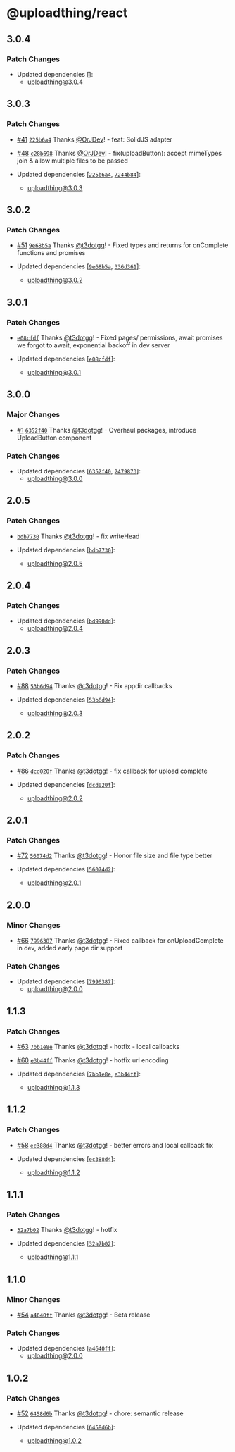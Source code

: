 # @uploadthing/react

## 3.0.4

### Patch Changes

- Updated dependencies []:
  - uploadthing@3.0.4

## 3.0.3

### Patch Changes

- [#41](https://github.com/pingdotgg/uploadthing/pull/41) [`225b6a4`](https://github.com/pingdotgg/uploadthing/commit/225b6a40d7a84ba6ea8c47faab77246b5b671ba8) Thanks [@OrJDev](https://github.com/OrJDev)! - feat: SolidJS adapter

- [#48](https://github.com/pingdotgg/uploadthing/pull/48) [`c28b698`](https://github.com/pingdotgg/uploadthing/commit/c28b698e2489383b127aa3097c832326e27bb5df) Thanks [@OrJDev](https://github.com/OrJDev)! - fix(uploadButton): accept mimeTypes join & allow multiple files to be passed

- Updated dependencies [[`225b6a4`](https://github.com/pingdotgg/uploadthing/commit/225b6a40d7a84ba6ea8c47faab77246b5b671ba8), [`7244b84`](https://github.com/pingdotgg/uploadthing/commit/7244b8479b612f00360069c05aacf450b2b65696)]:
  - uploadthing@3.0.3

## 3.0.2

### Patch Changes

- [#51](https://github.com/pingdotgg/uploadthing/pull/51) [`9e68b5a`](https://github.com/pingdotgg/uploadthing/commit/9e68b5a12f9747113ccd8cc930e04bcf38cbe79c) Thanks [@t3dotgg](https://github.com/t3dotgg)! - Fixed types and returns for onComplete functions and promises

- Updated dependencies [[`9e68b5a`](https://github.com/pingdotgg/uploadthing/commit/9e68b5a12f9747113ccd8cc930e04bcf38cbe79c), [`336d361`](https://github.com/pingdotgg/uploadthing/commit/336d361763a870240f9703522e244d1e3dfe8861)]:
  - uploadthing@3.0.2

## 3.0.1

### Patch Changes

- [`e08cfdf`](https://github.com/pingdotgg/uploadthing/commit/e08cfdf0e26797025a7e6baa598b0c11957ce587) Thanks [@t3dotgg](https://github.com/t3dotgg)! - Fixed pages/ permissions, await promises we forgot to await, exponential backoff in dev server

- Updated dependencies [[`e08cfdf`](https://github.com/pingdotgg/uploadthing/commit/e08cfdf0e26797025a7e6baa598b0c11957ce587)]:
  - uploadthing@3.0.1

## 3.0.0

### Major Changes

- [#1](https://github.com/pingdotgg/uploadthing/pull/1) [`6352f40`](https://github.com/pingdotgg/uploadthing/commit/6352f4057fc5a37a25d3561dcef06e0ba14b4af4) Thanks [@t3dotgg](https://github.com/t3dotgg)! - Overhaul packages, introduce UploadButton component

### Patch Changes

- Updated dependencies [[`6352f40`](https://github.com/pingdotgg/uploadthing/commit/6352f4057fc5a37a25d3561dcef06e0ba14b4af4), [`2479873`](https://github.com/pingdotgg/uploadthing/commit/247987335a5c0ec4d43568f31897377e3656fce2)]:
  - uploadthing@3.0.0

## 2.0.5

### Patch Changes

- [`bdb7730`](https://github.com/pingdotgg/uploadthing/commit/bdb77302cbe1ea6ae0f2c00296f225a5d29e6275) Thanks [@t3dotgg](https://github.com/t3dotgg)! - fix writeHead

- Updated dependencies [[`bdb7730`](https://github.com/pingdotgg/uploadthing/commit/bdb77302cbe1ea6ae0f2c00296f225a5d29e6275)]:
  - uploadthing@2.0.5

## 2.0.4

### Patch Changes

- Updated dependencies [[`bd990dd`](https://github.com/pingdotgg/uploadthing/commit/bd990dd3f7d45dd049db921e6de6835efd8fad8f)]:
  - uploadthing@2.0.4

## 2.0.3

### Patch Changes

- [#88](https://github.com/pingdotgg/uploadthing/pull/88) [`53b6d94`](https://github.com/pingdotgg/uploadthing/commit/53b6d94acdfea59b455fc0694b6feb232ca5830c) Thanks [@t3dotgg](https://github.com/t3dotgg)! - Fix appdir callbacks

- Updated dependencies [[`53b6d94`](https://github.com/pingdotgg/uploadthing/commit/53b6d94acdfea59b455fc0694b6feb232ca5830c)]:
  - uploadthing@2.0.3

## 2.0.2

### Patch Changes

- [#86](https://github.com/pingdotgg/uploadthing/pull/86) [`dcd020f`](https://github.com/pingdotgg/uploadthing/commit/dcd020fec54f12fd89207ed021e0f103e5fa33d2) Thanks [@t3dotgg](https://github.com/t3dotgg)! - fix callback for upload complete

- Updated dependencies [[`dcd020f`](https://github.com/pingdotgg/uploadthing/commit/dcd020fec54f12fd89207ed021e0f103e5fa33d2)]:
  - uploadthing@2.0.2

## 2.0.1

### Patch Changes

- [#72](https://github.com/pingdotgg/uploadthing/pull/72) [`56074d2`](https://github.com/pingdotgg/uploadthing/commit/56074d2800459ce497d5860356ed45ec00e04be4) Thanks [@t3dotgg](https://github.com/t3dotgg)! - Honor file size and file type better

- Updated dependencies [[`56074d2`](https://github.com/pingdotgg/uploadthing/commit/56074d2800459ce497d5860356ed45ec00e04be4)]:
  - uploadthing@2.0.1

## 2.0.0

### Minor Changes

- [#66](https://github.com/pingdotgg/uploadthing/pull/66) [`7996387`](https://github.com/pingdotgg/uploadthing/commit/7996387e323edd9c7c8f82186a3e440c4bdbf691) Thanks [@t3dotgg](https://github.com/t3dotgg)! - Fixed callback for onUploadComplete in dev, added early page dir support

### Patch Changes

- Updated dependencies [[`7996387`](https://github.com/pingdotgg/uploadthing/commit/7996387e323edd9c7c8f82186a3e440c4bdbf691)]:
  - uploadthing@2.0.0

## 1.1.3

### Patch Changes

- [#63](https://github.com/pingdotgg/uploadthing/pull/63) [`7bb1e8e`](https://github.com/pingdotgg/uploadthing/commit/7bb1e8e9c36915e6c1c83fc9ba100eeaf456b04c) Thanks [@t3dotgg](https://github.com/t3dotgg)! - hotfix - local callbacks

- [#60](https://github.com/pingdotgg/uploadthing/pull/60) [`e3b44ff`](https://github.com/pingdotgg/uploadthing/commit/e3b44ffc87efdd63e5ce0c6f8df5e91ad54eb562) Thanks [@t3dotgg](https://github.com/t3dotgg)! - hotfix url encoding

- Updated dependencies [[`7bb1e8e`](https://github.com/pingdotgg/uploadthing/commit/7bb1e8e9c36915e6c1c83fc9ba100eeaf456b04c), [`e3b44ff`](https://github.com/pingdotgg/uploadthing/commit/e3b44ffc87efdd63e5ce0c6f8df5e91ad54eb562)]:
  - uploadthing@1.1.3

## 1.1.2

### Patch Changes

- [#58](https://github.com/pingdotgg/uploadthing/pull/58) [`ec388d4`](https://github.com/pingdotgg/uploadthing/commit/ec388d4e72b651254cb5590b40d48c90ee43398d) Thanks [@t3dotgg](https://github.com/t3dotgg)! - better errors and local callback fix

- Updated dependencies [[`ec388d4`](https://github.com/pingdotgg/uploadthing/commit/ec388d4e72b651254cb5590b40d48c90ee43398d)]:
  - uploadthing@1.1.2

## 1.1.1

### Patch Changes

- [`32a7b02`](https://github.com/pingdotgg/uploadthing/commit/32a7b0264f214fee6cab4cdd45635c3a7d9ff0ef) Thanks [@t3dotgg](https://github.com/t3dotgg)! - hotfix

- Updated dependencies [[`32a7b02`](https://github.com/pingdotgg/uploadthing/commit/32a7b0264f214fee6cab4cdd45635c3a7d9ff0ef)]:
  - uploadthing@1.1.1

## 1.1.0

### Minor Changes

- [#54](https://github.com/pingdotgg/uploadthing/pull/54) [`a4640ff`](https://github.com/pingdotgg/uploadthing/commit/a4640ff9a91e0eb833e2cc0daf5cb65cab54cb32) Thanks [@t3dotgg](https://github.com/t3dotgg)! - Beta release

### Patch Changes

- Updated dependencies [[`a4640ff`](https://github.com/pingdotgg/uploadthing/commit/a4640ff9a91e0eb833e2cc0daf5cb65cab54cb32)]:
  - uploadthing@2.0.0

## 1.0.2

### Patch Changes

- [#52](https://github.com/pingdotgg/uploadthing/pull/52) [`6458d6b`](https://github.com/pingdotgg/uploadthing/commit/6458d6b2f37beccb63ae7c1896fbf85e283fd815) Thanks [@t3dotgg](https://github.com/t3dotgg)! - chore: semantic release

- Updated dependencies [[`6458d6b`](https://github.com/pingdotgg/uploadthing/commit/6458d6b2f37beccb63ae7c1896fbf85e283fd815)]:
  - uploadthing@1.0.2
